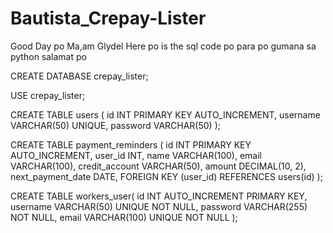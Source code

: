 # Bautista_Crepay-Lister




Good Day po Ma,am Glydel Here po is the sql code po para po gumana sa python salamat po




CREATE DATABASE crepay_lister;

USE crepay_lister;


CREATE TABLE users (
    id INT PRIMARY KEY AUTO_INCREMENT,
    username VARCHAR(50) UNIQUE,
    password VARCHAR(50)
);

CREATE TABLE payment_reminders (
    id INT PRIMARY KEY AUTO_INCREMENT,
    user_id INT,
    name VARCHAR(100),
    email VARCHAR(100),
    credit_account VARCHAR(50),
    amount DECIMAL(10, 2),
    next_payment_date DATE,
    FOREIGN KEY (user_id) REFERENCES users(id)
);



CREATE TABLE workers_user( 
    id INT AUTO_INCREMENT PRIMARY KEY,
    username VARCHAR(50) UNIQUE NOT NULL,
    password VARCHAR(255) NOT NULL,
    email VARCHAR(100) UNIQUE NOT NULL
);


